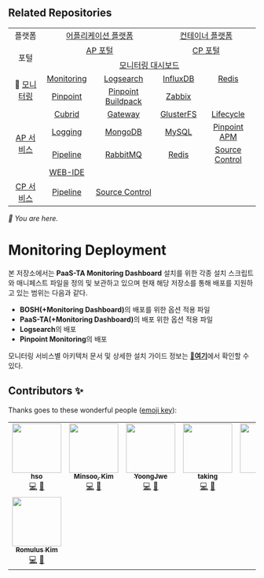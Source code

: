 ## Related Repositories
<table>
  <tr>
    <td colspan=2 align=center>플랫폼</td>
    <td colspan=2 align=center><a href="https://github.com/PaaS-TA/paasta-deployment">어플리케이션 플랫폼</a></td>
    <td colspan=2 align=center><a href="https://github.com/PaaS-TA/paas-ta-container-platform">컨테이너 플랫폼</a></td>
  </tr>
  <tr>
    <td colspan=2 rowspan=2 align=center>포털</td>
    <td colspan=2 align=center><a href="https://github.com/PaaS-TA/portal-deployment">AP 포털</a></td>
    <td colspan=2 align=center><a href="https://github.com/PaaS-TA/container-platform-portal-release">CP 포털</a></td>
  </tr>
  <tr align=center>
    <td colspan=4><a href="https://github.com/PaaS-TA/monitoring-dashboard-source">모니터링 대시보드</a></td>
  </tr>
  <tr align=center>
    <td rowspan=2 colspan=2>🚩 <a href="https://github.com/PaaS-TA/monitoring-deployment">모니터링</a></td>
    <td><a href="https://github.com/PaaS-TA/monitoring-dashboard-release">Monitoring</a></td>
    <td><a href="https://github.com/PaaS-TA/monitoring-logsearch-release">Logsearch</a></td>
    <td><a href="https://github.com/PaaS-TA/monitoring-influxdb-release">InfluxDB</a></td>
    <td><a href="https://github.com/PaaS-TA/monitoring-redis-release">Redis</a></td>
  </tr>
  <tr align=center>
    <td><a href="https://github.com/PaaS-TA/monitoring-pinpoint-release">Pinpoint</td>
    <td><a href="https://github.com/PaaS-TA/monitoring-pinpoint-buildpack">Pinpoint Buildpack</td>
    <td><a href="https://github.com/PaaS-TA/monitoring-zabbix-release">Zabbix</a></td>
    <td></td>
  </tr>
  </tr>
  <tr align=center>
    <td rowspan=4 colspan=2><a href="https://github.com/PaaS-TA/service-deployment">AP 서비스</a></td>
    <td><a href="https://github.com/PaaS-TA/PAAS-TA-CUBRID-RELEASE">Cubrid</a></td>
    <td><a href="https://github.com/PaaS-TA/PAAS-TA-API-GATEWAY-SERVICE-RELEASE">Gateway</a></td>
    <td><a href="https://github.com/PaaS-TA/PAAS-TA-GLUSTERFS-RELEASE">GlusterFS</a></td>
    <td><a href="https://github.com/PaaS-TA/PAAS-TA-APP-LIFECYCLE-SERVICE-RELEASE">Lifecycle</a></td>
  </tr>
  <tr align=center>
    <td><a href="https://github.com/PaaS-TA/PAAS-TA-LOGGING-SERVICE-RELEASE">Logging</a></td>
    <td><a href="https://github.com/PaaS-TA/PAAS-TA-MONGODB-SHARD-RELEASE">MongoDB</a></td>
    <td><a href="https://github.com/PaaS-TA/PAAS-TA-MYSQL-RELEASE">MySQL</a></td>
    <td><a href="https://github.com/PaaS-TA/PAAS-TA-PINPOINT-RELEASE">Pinpoint APM</a></td>
  </tr>
  <tr align=center>
    <td><a href="https://github.com/PaaS-TA/PAAS-TA-DELIVERY-PIPELINE-RELEASE">Pipeline</a></td>
    <td align=center><a href="https://github.com/PaaS-TA/rabbitmq-release">RabbitMQ</a></td>
    <td><a href="https://github.com/PaaS-TA/PAAS-TA-ON-DEMAND-REDIS-RELEASE">Redis</a></td>
    <td><a href="https://github.com/PaaS-TA/PAAS-TA-SOURCE-CONTROL-RELEASE">Source Control</a></td>
  </tr>
  <tr align=center>
    <td><a href="https://github.com/PaaS-TA/PAAS-TA-WEB-IDE-RELEASE-NEW">WEB-IDE</a></td>
    <td></td>
    <td></td>
    <td></td>
  </tr>
  <tr align=center>
    <td rowspan=1 colspan=2><a href="https://github.com/PaaS-TA/paas-ta-container-platform-deployment">CP 서비스</a></td>
    <td><a href="https://github.com/PaaS-TA/container-platform-pipeline-release">Pipeline</a></td>
    <td><a href="https://github.com/PaaS-TA/container-platform-source-control-release">Source Control</a></td>
    <td></td>
    <td></td>
  </tr>
</table>
<i>🚩 You are here.</i>

# Monitoring Deployment
본 저장소에서는 **PaaS-TA Monitoring Dashboard** 설치를 위한 각종 설치 스크립트와 매니페스트 파일을 정의 및 보관하고 있으며 현재 해당 저장소를 통해 배포를 지원하고 있는 범위는 다음과 같다.

- <b>BOSH(+Monitoring Dashboard)</b>의 배포를 위한 옵션 적용 파일
- <b>PaaS-TA(+Monitoring Dashboard)</b>의 배포 위한 옵션 적용 파일
- <b>Logsearch</b>의 배포
- <b>Pinpoint Monitoring</b>의 배포

모니터링 서비스별 아키텍처 문서 및 상세한 설치 가이드 정보는 <b>[📑여기](https://github.com/PaaS-TA/Guide/tree/working-new-template)</b>에서 확인할 수 있다.

## Contributors ✨
Thanks goes to these wonderful people ([emoji key](https://allcontributors.org/docs/en/emoji-key)):
<!-- ALL-CONTRIBUTORS-LIST:START - Do not remove or modify this section -->
<!-- prettier-ignore-start -->
<!-- markdownlint-disable -->
<table>
  <tr>
    <td align="center"><a href="https://github.com/hsohans"><img src="https://avatars.githubusercontent.com/u/51317201?v=4" width="100px;" alt=""/><br /><sub><b>hso</b></sub></a><br /><a href="#" title="Code">💻</a> <a href="#" title="Reviewed Pull Requests">👀</a></td>
    <td align="center"><a href="https://github.com/thouy"><img src="https://avatars.githubusercontent.com/u/32118423?v=4" width="100px;" alt=""/><br /><sub><b>Minsoo, Kim</b></sub></a><br /><a href="#" title="Code">💻</a> <a href="#" title="Reviewed Pull Requests">👀</a></td>
    <td align="center"><a href="https://github.com/YoongJwe"><img src="https://avatars.githubusercontent.com/u/78844504?v=4" width="100px;" alt=""/><br /><sub><b>YoongJwe</b></sub></a><br /><a href="#" title="Code">💻</a> <a href="#" title="Reviewed Pull Requests">👀</a></td>
    <td align="center"><a href="https://github.com/taking"><img src="https://avatars.githubusercontent.com/u/9063986?v=4" width="100px;" alt=""/><br /><sub><b>taking</b></sub></a><br /><a href="#" title="Code">💻</a> <a href="#" title="Reviewed Pull Requests">👀</a></td>
    <td align="center"><a href="https://github.com/okpc579"><img src="https://avatars.githubusercontent.com/u/55691511?v=4" width="100px;" alt=""/><br /><sub><b>Ruby</b></sub></a><br /><a href="#" title="Code">💻</a> <a href="#" title="Reviewed Pull Requests">👀</a></td>
    <td align="center"><a href="https://github.com/thansrb"><img src="https://avatars.githubusercontent.com/u/31251109?v=4" width="100px;" alt=""/><br /><sub><b>thansrb</b></sub></a><br /><a href="#" title="Code">💻</a> <a href="#" title="Reviewed Pull Requests">👀</a></td>
    <td align="center"><a href="https://github.com/jhuhm135"><img src="https://avatars.githubusercontent.com/u/70005316?v=4" width="100px;" alt=""/><br /><sub><b>jhuhm135</b></sub></a><br /><a href="#" title="Code">💻</a> <a href="#" title="Reviewed Pull Requests">👀</a></td>
  </tr>
  <tr>
    <td align="center"><a href="https://github.com/RomulusKim"><img src="https://avatars.githubusercontent.com/u/73581918?v=4" width="100px;" alt=""/><br /><sub><b>Romulus Kim</b></sub></a><br /><a href="#" title="Code">💻</a> <a href="#" title="Reviewed Pull Requests">👀</a></td>
  </tr>
</table>
